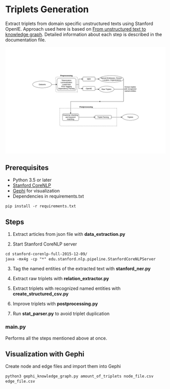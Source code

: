 # Triplets Generation

Extract triplets from domain specific unstructured texts using Stanford OpenIE. Approach used here is based on [From unstructured text to knowledge graph](https://github.com/varun196/knowledge_graph_from_unstructured_text). Detailed information about each step is described in the documentation file.

![Alt text](img/process.png)

## Prerequisites

* Python 3.5 or later
* [Stanford CoreNLP](https://stanfordnlp.github.io/CoreNLP/download.html)
* [Gephi](https://gephi.org/users/download/) for visualization
* Dependencies in requirements.txt

```
pip install -r requirements.txt
```

## Steps

1. Extract articles from json file with **data_extraction.py**

2. Start Stanford CoreNLP server

```
cd stanford-corenlp-full-2015-12-09/
java -mx4g -cp "*" edu.stanford.nlp.pipeline.StanfordCoreNLPServer
```

3. Tag the named entities of the extracted text with **stanford_ner.py**

4. Extract raw triplets with **relation_extractor.py**

5. Extract triplets with recognized named entities with **create_structured_csv.py**

6. Improve triplets with **postprocessing.py**

7. Run **stat_parser.py** to avoid triplet duplication

### main.py

Performs all the steps mentioned above at once.

## Visualization with Gephi

Create node and edge files and import them into Gephi

```
python3 gephi_knowledge_graph.py amount_of_triplets node_file.csv edge_file.csv
```
